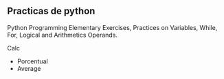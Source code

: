 <h2>Practicas de python</h2>

<span>
Python Programming Elementary Exercises, Practices on Variables, While, For, Logical and Arithmetics Operands.
<span>

<span>Calc</span>
<ul>
<li>Porcentual</li>
<li>Average</li>
<ul>
